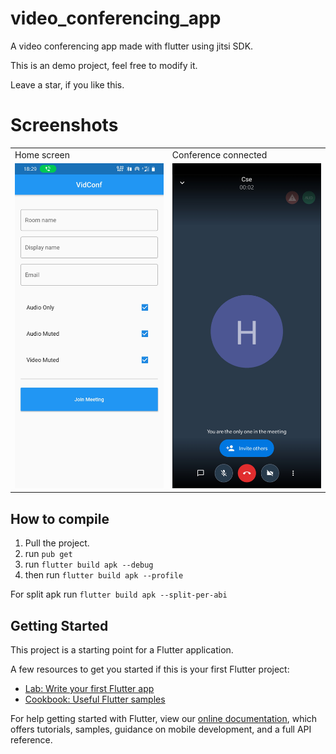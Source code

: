 # video_conferencing_app

A video conferencing app made with flutter using jitsi SDK.

This is an demo project, feel free to modify it.

Leave a star, if you like this.

# Screenshots
<table>
  <tr>
    <td>Home screen</td>
     <td>Conference connected</td>
  </tr>
  <tr>
    <td><img src="Screenshot_20201123-182928.jpg" width=240   height=520></td>
    <td><img src="Screenshot_20201123-184306.jpg" width=240 height=520></td>
  </tr>
 </table>

## How to compile 

1. Pull the project.
2. run ``pub get``
3. run ``flutter build apk --debug``
4. then run ``flutter build apk --profile``

For split apk run ``flutter build apk --split-per-abi``

## Getting Started

This project is a starting point for a Flutter application.

A few resources to get you started if this is your first Flutter project:

- [Lab: Write your first Flutter app](https://flutter.dev/docs/get-started/codelab)
- [Cookbook: Useful Flutter samples](https://flutter.dev/docs/cookbook)

For help getting started with Flutter, view our
[online documentation](https://flutter.dev/docs), which offers tutorials,
samples, guidance on mobile development, and a full API reference.


